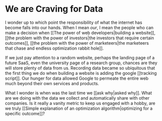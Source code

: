 # We are Craving for Data
I wonder up to which point the responsibility of what the internet has become falls into our hands. When I mean *our*, I mean the people who can make a decision when [[The power of web developers|building a website]], [[the problem with the power of investors|the investors that require certain outcomes]], [[the problem with the power of marketeers|the marketeers that chase and endless optimization rabbit hole]]. 

If we just pay attention to a random website, perhaps the landing page of a future SaaS, even the university page of a research group, chances are they will store plenty of data from us. Recording data became so ubiquitous that the first thing we do when building a website is adding the google [[tracking script]]. Our hunger for data allowed Google to permeate the entire web much beyond their own services and products. 

What I wonder is when was the last time we [[ask why|asked why]]. What are we doing with the data we collect and automatically share with other companies. Is it really a vanity metric to keep us engaged with a hobby, are we truly [[Simple explanation of an optimization algorithm|optimizing for a specific outcome]]?